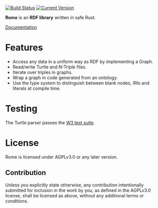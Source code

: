 [![Build Status](https://travis-ci.org/vandenoever/rome.svg?branch=master)](https://travis-ci.org/vandenoever/rome)
[![Current Version](http://meritbadge.herokuapp.com/rome)](https://crates.io/crates/rome)

**Rome** is an **RDF library** written in safe Rust.

[Documentation](https://www.vandenoever.info/rust/rome/)

# Features

- Access any data in a uniform way as RDF by implementing a Graph.
- Read/write Turtle and N-Triple files.
- Iterate over triples in graphs.
- Wrap a graph in code generated from an ontology.
- Use the type system to distinguish between blank nodes, IRIs and literals at
  compile time.

# Testing

The Turtle parser passes the [W3 test suite](https://www.w3.org/2013/TurtleTests/).

# License

Rome is licensed under AGPLv3.0 or any later version.

## Contribution

Unless you explicitly state otherwise, any contribution intentionally submitted
for inclusion in the work by you, as defined in the AGPLv3.0 license, shall be licensed as above, without any additional terms or conditions.
